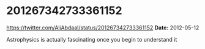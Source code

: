 # 201267342733361152
https://twitter.com/AliAbdaal/status/201267342733361152
**Date:** 2012-05-12

Astrophysics is actually fascinating once you begin to understand it
